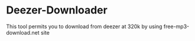 # Deezer-Downloader
 This tool permits you to download from deezer at 320k by using free-mp3-download.net site
